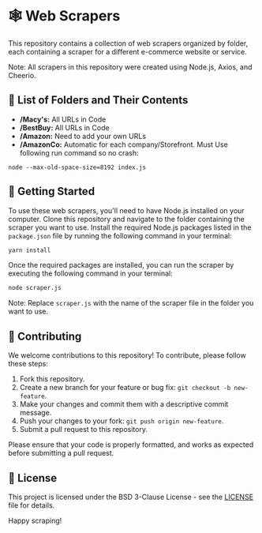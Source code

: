 # 🕸️ Web Scrapers

This repository contains a collection of web scrapers organized by folder, each containing a scraper for a different e-commerce website or service.

Note: All scrapers in this repository were created using Node.js, Axios, and Cheerio.

## 📂 List of Folders and Their Contents

- **/Macy's:** All URLs in Code
- **/BestBuy:** All URLs in Code
- **/Amazon:** Need to add your own URLs
- **/AmazonCo:** Automatic for each company/Storefront. Must Use following run command so no crash:

```
node --max-old-space-size=8192 index.js
```

## 🚀 Getting Started

To use these web scrapers, you'll need to have Node.js installed on your computer. Clone this repository and navigate to the folder containing the scraper you want to use. Install the required Node.js packages listed in the `package.json` file by running the following command in your terminal:

```sh
yarn install
```

Once the required packages are installed, you can run the scraper by executing the following command in your terminal:

```sh
node scraper.js
```

Note: Replace `scraper.js` with the name of the scraper file in the folder you want to use.

## 🤝 Contributing

We welcome contributions to this repository! To contribute, please follow these steps:

1. Fork this repository.
2. Create a new branch for your feature or bug fix: `git checkout -b new-feature`.
3. Make your changes and commit them with a descriptive commit message.
4. Push your changes to your fork: `git push origin new-feature`.
5. Submit a pull request to this repository.

Please ensure that your code is properly formatted, and works as expected before submitting a pull request.

## 📄 License

This project is licensed under the BSD 3-Clause License - see the [LICENSE](LICENSE) file for details.

Happy scraping!
